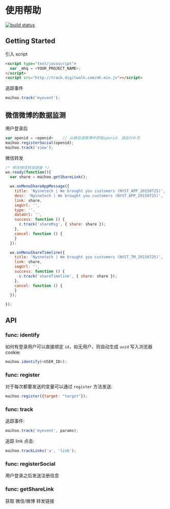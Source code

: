 # 使用帮助

[![build status](http://gitlab.digitwalk.com/ci/projects/12/status.png?ref=master)](http://gitlab.digitwalk.com/ci/projects/12?ref=master)

## Getting Started

引入 script

```html
<script type="text/javascript">
  var _mhq = <YOUR_PROJECT_NAME>;
</script>
<script src="http://track.digitwalk.com/mh.min.js"></script>
```

追踪事件

```javascript
maihoo.track('myevent');
```

## 微信微博的数据监测

用户登录后

```javascript
var openid = <openid>    // 从微信或微博中获取openid，请自行补充
maihoo.registerSocial(openid);
maihoo.track('view');
```

微信转发

```javascript
/* 修改微信转发链接 */
wx.ready(function(){
  var share = maihoo.getShareLink();

  wx.onMenuShareAppMessage({
    title: 'Nysnetech | We brought you customers (NYST_APP_20150725)',
    desc: 'Nysnetech | We brought you customers (NYST_APP_20150725)',
    link: share,
    imgUrl: '',
    type: '',
    dataUrl: '',
    success: function () {
      c.track('shareMsg', { share: share });
    },
    cancel: function () {
    }
  });

  wx.onMenuShareTimeline({
    title: 'Nysnetech | We brought you customers (NYST_TM_20150725)',
    link: share,
    imgUrl: '',
    success: function () {
      c.track('shareTimeline', { share: share });
    },
    cancel: function () {
    }
  });

});
```

## API

### func: identify

如何有登录用户可以直接绑定 `id`，如无用户，则自动生成 `uuid` 写入浏览器 cookie:

```javascript
maihoo.identify(<USER_ID>);
```

### func: register

对于每次都要发送的变量可以通过 `register` 方法发送:

```javascript
maihoo.register({target: "target"});
```

### func: track

追踪事件:

```javascript
maihoo.track('myevent', params);
```

追踪 link 点击:

```javascript
maihoo.trackLinks('a', 'link');
```

### func: registerSocial

用户登录之后发送注册信息

### func: getShareLink

获取 微信/微博 转发链接